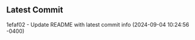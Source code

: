 
## Latest Commit
1efaf02 - Update README with latest commit info (2024-09-04 10:24:56 -0400) <Yunxi-Zhou>
